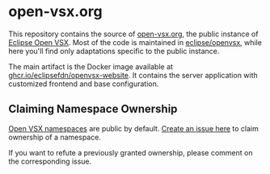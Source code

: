 # open-vsx.org

This repository contains the source of [open-vsx.org](https://open-vsx.org), the public instance of [Eclipse Open VSX](https://github.com/eclipse/openvsx). Most of the code is maintained in [eclipse/openvsx](https://github.com/eclipse/openvsx), while here you'll find only adaptations specific to the public instance.

The main artifact is the Docker image available at [ghcr.io/eclipsefdn/openvsx-website](https://github.com/orgs/EclipseFdn/packages/container/package/openvsx-website). It contains the server application with customized frontend and base configuration.

## Claiming Namespace Ownership

[Open VSX namespaces](https://github.com/eclipse/openvsx/wiki/Namespace-Access) are public by default. [Create an issue here](https://github.com/EclipseFdn/open-vsx.org/issues/new/choose) to claim ownership of a namespace.

If you want to refute a previously granted ownership, please comment on the corresponding issue.
